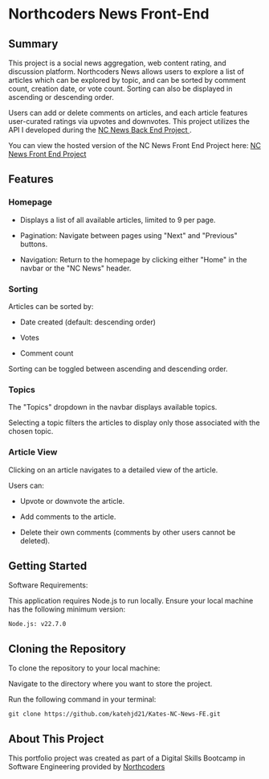 # Northcoders News Front-End

## Summary

This project is a social news aggregation, web content rating, and discussion platform. Northcoders News allows users to explore a list of articles which can be explored by topic, and can be sorted by comment count, creation date, or vote count. Sorting can also be displayed in ascending or descending order.

Users can add or delete comments on articles, and each article features user-curated ratings via upvotes and downvotes. This project utilizes the API I developed during the [NC News Back End Project ](https://github.com/katehjd21/Kates-NC-News "GitHub Kates-NC-News-Back-End Link").

You can view the hosted version of the NC News Front End Project here: [NC News Front End Project](https://kate-nc-news.netlify.app "GitHub Kates-NC-News-Front-End Link")

## Features

### Homepage

- Displays a list of all available articles, limited to 9 per page.

- Pagination: Navigate between pages using "Next" and "Previous" buttons.

- Navigation: Return to the homepage by clicking either "Home" in the navbar or the "NC News" header.

### Sorting

Articles can be sorted by:

- Date created (default: descending order)

- Votes

- Comment count

Sorting can be toggled between ascending and descending order.

### Topics

The "Topics" dropdown in the navbar displays available topics.

Selecting a topic filters the articles to display only those associated with the chosen topic.

### Article View

Clicking on an article navigates to a detailed view of the article.

Users can:

- Upvote or downvote the article.

- Add comments to the article.

- Delete their own comments (comments by other users cannot be deleted).

## Getting Started

Software Requirements:

This application requires Node.js to run locally. Ensure your local machine has the following minimum version:

`Node.js: v22.7.0`

## Cloning the Repository

To clone the repository to your local machine:

Navigate to the directory where you want to store the project.

Run the following command in your terminal:

`git clone https://github.com/katehjd21/Kates-NC-News-FE.git`

## About This Project

This portfolio project was created as part of a Digital Skills Bootcamp in Software Engineering provided by [Northcoders](https://northcoders.com/)

